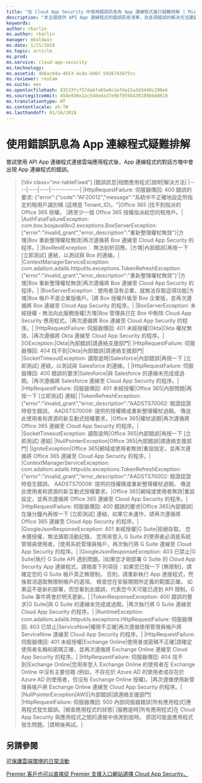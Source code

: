 ```yaml
---
title: "在 Cloud App Security 中使用錯誤訊息為 App 連線程式進行疑難排解 | Microsoft Docs"
description: "本主題提供 API App 連線程式的錯誤訊息清單，及各項錯誤的解決方法建議。"
keywords: 
author: rkarlin
ms.author: rkarlin
manager: mbaldwin
ms.date: 1/15/2018
ms.topic: article
ms.prod: 
ms.service: cloud-app-security
ms.technology: 
ms.assetid: 4b6ac04a-4653-4c4a-bd6f-5926743475cc
ms.reviewer: reutam
ms.suite: ems
ms.openlocfilehash: 83533fcf57da6fa65e0c1efda15a3d3440c290e6
ms.sourcegitcommit: 458e936e1ac548eda37e9bf955b439199bbdd018
ms.translationtype: HT
ms.contentlocale: zh-TW
ms.lasthandoff: 01/16/2018
---
```

# <a name="troubleshooting-app-connectors-using-error-messages"></a>使用錯誤訊息為 App 連線程式疑難排解

嘗試使用 API App 連線程式連接雲端應用程式後，App 連線程式的對話方塊中會出現 App 連線程式的錯誤。


> [!div class="mx-tableFixed"]
|錯誤訊息|相關應用程式|說明|解決方法|
|----|----|----|------------|
|HttpRequestFailure: 伺服器傳回: 400 錯誤的要求: {"error":{"code":"AF20012","message":"系統中不正確地設定所指定的租用戶識別碼 (這裡是 Tenant_ID)。"|Office 365 |找不到指派的 Office 365 授權。 |將至少一個 Office 365 授權指派給您的租用戶。| 
|AuthFatalFailureException: com.box.boxjavalibv2.exceptions.BoxServerException: {"error":"invalid_grant","error_description":"重新整理權杖無效"}|方塊|Box 重新整理權杖無效|再次遵循將 Box 連線至 Cloud App Security 的程序。|
|BoxRestException︰ 無法剖析回應。|方塊|內部錯誤|再按一下 [立即測試] 連結，以測試與 Box 的連線。|
|ContextManagerServiceException: com.adallom.adalib.httputils.exceptions.TokenRefreshException: {"error":"invalid_grant","error_description":"重新整理權杖無效"}'|方塊|Box 重新整理權杖無效|再次遵循將 Box 連線至 Cloud App Security 的程序。|
|BoxServerException︰使用者沒有企業，就無法存取這項功能|方塊|Box 帳戶不是企業版帳戶。|將 Box 授權升級至 Box 企業版，並再次遵循將 Box 連線至 Cloud App Security 的程序。|
|BoxServerException: 未經授權 - 無法向此服務授權|方塊|Box 管理員已在 Box 中刪除 Cloud App Security 應用程式。|再次遵循將 Box 連線至 Cloud App Security 的程序。|
|HttpRequestFailure: 伺服器傳回: 401 未經授權|Okta|Okta 權杖無效。|再次遵循將 Okta 連線至 Cloud App Security 的程序。|
|IOException:|Okta|內部錯誤|請連絡支援部門|
|HttpRequestFailure: 伺服器傳回: 404 找不到|Okta|內部錯誤|請連絡支援部門|
|SocketTimeoutException: 讀取逾時|Salesforce|內部錯誤|再按一下 [立即測試] 連結，以測試與 Salesforce 的連線。|
|HttpRequestFailure: 伺服器傳回: 400 錯誤的要求|Salesforce|與 Salesforce 的連線未完成或過期。|再次遵循將 Salesforce 連線至 Cloud App Security 的程序。|
|HttpRequestFailure: 伺服器傳回: 401 未經授權|Office 365|內部問題|再按一下 [立即測試] 連結|
|TokenRefreshException: {"error":"invalid_grant","error_description":"AADSTS70002: 驗證認證時發生錯誤。 AADSTS70008: 提供的授權碼或重新整理權杖過期。 傳送此使用者和資源的新互動式授權要求。|Office 365|權杖過期|再次遵循將 Office 365 連線至 Cloud App Security 的程序。|
|SocketTimeoutException: 讀取逾時|Office 365|內部錯誤|再按一下 [立即測試] 連結|
|NullPointerException|Office 365|內部錯誤|請連絡支援部門|
|IgniteException|Office 365|網域或使用者無效|重設設定，並再次遵循將 Office 365 連線至 Cloud App Security 的程序。|
|ContextManagerServiceException: com.adallom.adalib.httputils.exceptions.TokenRefreshException: {"error":"invalid_grant","error_description":"AADSTS70002: 驗證認證時發生錯誤。 AADSTS70008: 提供的授權碼或重新整理權杖過期。 傳送此使用者和資源的新互動式授權要求。|Office 365|網域或使用者無效|重設設定，並再次遵循將 Office 365 連線至 Cloud App Security 的程序。|
|HttpRequestFailure: 伺服器傳回: 400 錯誤的要求|Office 365|內部錯誤|在幾分鐘內再按一下 [立即測試] 連結，如果它未運作，請再次遵循將 Office 365 連線至 Cloud App Security 的程序。|
|GoogleJsonResponseException: 401 未經授權|G Suite|拒絕存取。 您未獲授權，無法讀取活動記錄。 您用來登入 G Suite 的使用者必須是系統管理員使用者。|使用系統管理員帳戶，再次執行將 G Suite 連線至 Cloud App Security 的程序。|
|GoogleJsonResponseException: 403 已禁止|G Suite|執行 G Suite API 遇到問題。|如果您才剛部署 G Suite 的 Cloud App Security App 連線程式，請檢查下列項目︰如果您已按一下 [無限制]，請確定您的 G Suite 帳戶真正無限制。 否則，請重新執行 App 連接程式，然後取消選取無限制帳戶的選項。 檢查您在安裝期間所定義的範圍正確。 如果這不是新的部署，而您看到此錯誤，代表您今天可能已達到 API 限制，G Suite 事件將會於明天更新。|
|TokenResponseException: 400 錯誤的要求|G Suite|與 G Suite 的連線未完成或過期。|再次執行將 G Suite 連線至 Cloud App Security 的程序。|
|RuntimeException: com.adallom.adalib.httputils.exceptions.HttpRequestFailure: 伺服器傳回: 403 已禁止|ServiceNow|權限不正確|再次遵循使用管理員帳戶將 ServiceNow 連線至 Cloud App Security 的程序。|
|HttpRequestFailure: 伺服器傳回: 401 未經授權|Exchange Online|使用者或密碼不正確|請確定使用者名稱和密碼正確，並再次遵循將 Exchange Online 連線至 Cloud App Security 的程序。|
|HttpRequestFailure: 伺服器傳回: 404 找不到|Exchange Online|您用來登入 Exchange Online 的使用者在 Exchange Online 中沒有主要信箱 (例如，不存在於 Azure AD 的使用者或存在於 Azure AD 的使用者，但沒有 Exchange Online 授權)。|再次遵循使用新管理員帳戶將 Exchange Online 連線至 Cloud App Security 的程序。|
|NullPointerException|AWS|內部錯誤|請連絡支援部門|
|HttpRequestFailure: 伺服器傳回: 500 內部伺服器錯誤|所有應用程式|應用程式發生錯誤。|檢查應用程式的狀態|
|服務逾時|所有應用程式|在 Cloud App Security 與應用程式之間的連接中偵測到逾時。 原因可能是應用程式發生問題。|請稍後再試。|

## <a name="see-also"></a>另請參閱  
[可保護雲端環境的日常活動](daily-activities-to-protect-your-cloud-environment.md)   

[Premier 客戶也可以直接從 Premier 支援入口網站選擇 Cloud App Security。](https://premier.microsoft.com/)  
  
  